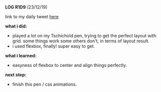 **LOG R1D9** (23/12/19)

link to my daily tweet [here](https://twitter.com/Nightcoder2/status/1208967314114265088)

**what i did:**
- played a lot on my Tschichold pen, trying to get the perfect layout with grid. some things work some others don't, in terms of layout result. 
- i used flexbox, finally! super easy to get.

**what i learned:**
- easyness of flexbox to center and align things perfectly.

**next step:**
- finish this pen / css animations. 
